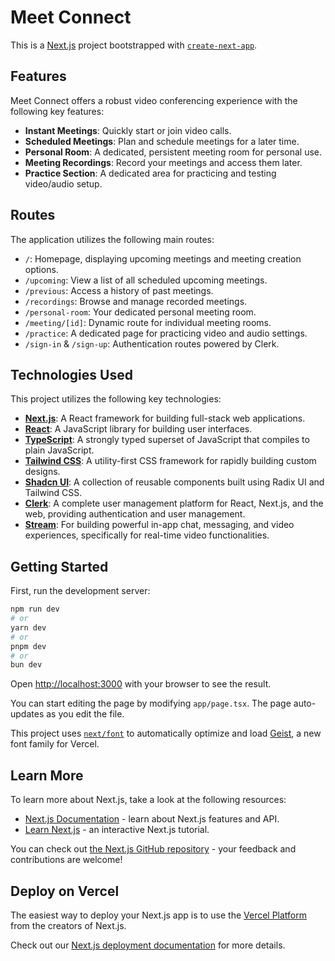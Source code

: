 # Meet Connect

This is a [Next.js](https://nextjs.org) project bootstrapped with [`create-next-app`](https://nextjs.org/docs/app/api-reference/cli/create-next-app).

## Features

Meet Connect offers a robust video conferencing experience with the following key features:

-   **Instant Meetings**: Quickly start or join video calls.
-   **Scheduled Meetings**: Plan and schedule meetings for a later time.
-   **Personal Room**: A dedicated, persistent meeting room for personal use.
-   **Meeting Recordings**: Record your meetings and access them later.
-   **Practice Section**: A dedicated area for practicing and testing video/audio setup.

## Routes

The application utilizes the following main routes:

-   `/`: Homepage, displaying upcoming meetings and meeting creation options.
-   `/upcoming`: View a list of all scheduled upcoming meetings.
-   `/previous`: Access a history of past meetings.
-   `/recordings`: Browse and manage recorded meetings.
-   `/personal-room`: Your dedicated personal meeting room.
-   `/meeting/[id]`: Dynamic route for individual meeting rooms.
-   `/practice`: A dedicated page for practicing video and audio settings.
-   `/sign-in` & `/sign-up`: Authentication routes powered by Clerk.

## Technologies Used

This project utilizes the following key technologies:

-   **[Next.js](https://nextjs.org/)**: A React framework for building full-stack web applications.
-   **[React](https://react.dev/)**: A JavaScript library for building user interfaces.
-   **[TypeScript](https://www.typescriptlang.org/)**: A strongly typed superset of JavaScript that compiles to plain JavaScript.
-   **[Tailwind CSS](https://tailwindcss.com/)**: A utility-first CSS framework for rapidly building custom designs.
-   **[Shadcn UI](https://ui.shadcn.com/)**: A collection of reusable components built using Radix UI and Tailwind CSS.
-   **[Clerk](https://clerk.com/)**: A complete user management platform for React, Next.js, and the web, providing authentication and user management.
-   **[Stream](https://getstream.io/)**: For building powerful in-app chat, messaging, and video experiences, specifically for real-time video functionalities.

## Getting Started

First, run the development server:

```bash
npm run dev
# or
yarn dev
# or
pnpm dev
# or
bun dev
```

Open [http://localhost:3000](http://localhost:3000) with your browser to see the result.

You can start editing the page by modifying `app/page.tsx`. The page auto-updates as you edit the file.

This project uses [`next/font`](https://nextjs.org/docs/app/building-your-application/optimizing/fonts) to automatically optimize and load [Geist](https://vercel.com/font), a new font family for Vercel.

## Learn More

To learn more about Next.js, take a look at the following resources:

-   [Next.js Documentation](https://nextjs.org/docs) - learn about Next.js features and API.
-   [Learn Next.js](https://nextjs.org/learn) - an interactive Next.js tutorial.

You can check out [the Next.js GitHub repository](https://github.com/vercel/next.js) - your feedback and contributions are welcome!

## Deploy on Vercel

The easiest way to deploy your Next.js app is to use the [Vercel Platform](https://vercel.com/new?utm_medium=default-template&filter=next.js&utm_source=create-next-app&utm_campaign=create-next-app-readme) from the creators of Next.js.

Check out our [Next.js deployment documentation](https://nextjs.org/docs/app/building-your-application/deploying) for more details.
